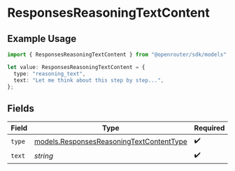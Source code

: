 # ResponsesReasoningTextContent

## Example Usage

```typescript
import { ResponsesReasoningTextContent } from "@openrouter/sdk/models";

let value: ResponsesReasoningTextContent = {
  type: "reasoning_text",
  text: "Let me think about this step by step...",
};
```

## Fields

| Field                                                                                      | Type                                                                                       | Required                                                                                   | Description                                                                                |
| ------------------------------------------------------------------------------------------ | ------------------------------------------------------------------------------------------ | ------------------------------------------------------------------------------------------ | ------------------------------------------------------------------------------------------ |
| `type`                                                                                     | [models.ResponsesReasoningTextContentType](../models/responsesreasoningtextcontenttype.md) | :heavy_check_mark:                                                                         | N/A                                                                                        |
| `text`                                                                                     | *string*                                                                                   | :heavy_check_mark:                                                                         | N/A                                                                                        |